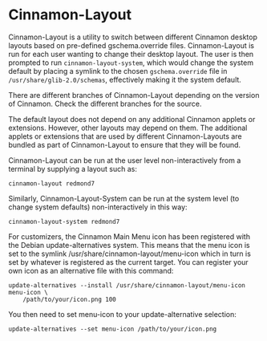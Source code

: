 # Cinnamon-Layout

Cinnamon-Layout is a utility to switch between different Cinnamon desktop layouts based on pre-defined gschema.override files. Cinnamon-Layout is run for each user wanting to change their desktop layout. The user is then prompted to run `cinnamon-layout-system`, which would change the system default by placing a symlink to the chosen `gschema.override` file in `/usr/share/glib-2.0/schemas`, effectively making it the system default.

There are different branches of Cinnamon-Layout depending on the version of Cinnamon. Check the different branches for the source.

The default layout does not depend on any additional Cinnamon applets or extensions. However, other layouts may depend on them. The additional applets or extensions that are used by different Cinnamon-Layouts are bundled as part of Cinnamon-Layout to ensure that they will be found.

Cinnamon-Layout can be run at the user level non-interactively from a terminal by supplying a layout such as:

```
cinnamon-layout redmond7
```

Similarly, Cinnamon-Layout-System can be run at the system level (to change system defaults) non-interactively in this way:

```
cinnamon-layout-system redmond7
```

For customizers, the Cinnamon Main Menu icon has been registered with the Debian update-alternatives system. This means that the menu icon is set to the symlink /usr/share/cinnamon-layout/menu-icon which in turn is set by whatever is registered as the current target. You can register your own icon as an alternative file with this command:

```
update-alternatives --install /usr/share/cinnamon-layout/menu-icon menu-icon \
    /path/to/your/icon.png 100
```

You then need to set menu-icon to your update-alternative selection:

```
update-alternatives --set menu-icon /path/to/your/icon.png
```
